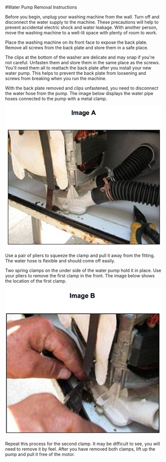 #Water Pump Removal Instructions

Before you begin, unplug your washing machine from the wall. Turn off and disconnect the water supply to the machine. These precautions will help to prevent accidental electric shock and water leakage. With another person, move the washing machine to a well-lit space with plenty of room to work.

Place the washing machine on its front face to expose the back plate. Remove all screws from the back plate and store them in a safe place. 

The clips at the bottom of the washer are delicate and may snap if you're not careful. Unfasten them and store them in the same place as the screws. You'll need them all to reattach the back plate after you install your new water pump. This helps to prevent the back plate from loosening and screws from breaking when you run the machine. 

With the back plate removed and clips unfastened, you need to disconnect the water hose from the pump. The image below displays the water pipe hoses connected to the pump with a metal clamp.

![Hoses](https://github.com/ericzrinsky/exercises/blob/master/i4.png) 

Use a pair of pliers to squeeze the clamp and pull it away from the fitting. The water hose is flexible and should come off easily. 

Two spring clamps on the under side of the water pump hold it in place. Use your pliers to remove the first clamp in the front. The image below shows the location of the first clamp.

![Spring Clamps](https://github.com/ericzrinsky/exercises/blob/master/i5.png) 

Repeat this process for the second clamp. It may be difficult to see, you will need to remove it by feel. After you have removed both clamps, lift up the pump and pull it free of the motor. 
